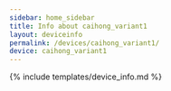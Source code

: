 ```yaml
---
sidebar: home_sidebar
title: Info about caihong_variant1
layout: deviceinfo
permalink: /devices/caihong_variant1/
device: caihong_variant1
---
```

{% include templates/device_info.md %}
